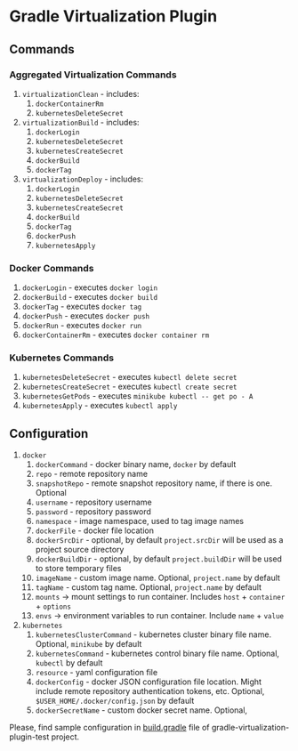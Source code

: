 # Gradle Virtualization Plugin

## Commands

### Aggregated Virtualization Commands

1. `virtualizationClean` - includes:
    1. `dockerContainerRm`
    1. `kubernetesDeleteSecret`
1. `virtualizationBuild` - includes:
    1. `dockerLogin`
    1. `kubernetesDeleteSecret`
    1. `kubernetesCreateSecret`
    1. `dockerBuild`
    1. `dockerTag`
1. `virtualizationDeploy` - includes:
    1. `dockerLogin`
    1. `kubernetesDeleteSecret`
    1. `kubernetesCreateSecret`
    1. `dockerBuild`
    1. `dockerTag`
    1. `dockerPush`
    1. `kubernetesApply`

### Docker Commands

1. `dockerLogin` - executes `docker login`
1. `dockerBuild` - executes `docker build`
1. `dockerTag` - executes `docker tag`
1. `dockerPush` - executes `docker push`
1. `dockerRun` - executes `docker run`
1. `dockerContainerRm` - executes `docker container rm`

### Kubernetes Commands

1. `kubernetesDeleteSecret` - executes `kubectl delete secret`
1. `kubernetesCreateSecret` - executes `kubectl create secret`
1. `kubernetesGetPods` - executes `minikube kubectl -- get po - A`
1. `kubernetesApply` - executes `kubectl apply`

## Configuration

1. `docker`
    1. `dockerCommand` - docker binary name, `docker` by default
    1. `repo` - remote repository name
    1. `snapshotRepo` - remote snapshot repository name, if there is one. Optional
    1. `username` - repository username
    1. `password` - repository password
    1. `namespace` - image namespace, used to tag image names
    1. `dockerFile` - docker file location
    1. `dockerSrcDir` - optional, by default `project.srcDir` will be used as a project source directory
    1. `dockerBuildDir` - optional, by default `project.buildDir` will be used to store temporary files
    1. `imageName` - custom image name. Optional, `project.name` by default
    1. `tagName` - custom tag name. Optional, `project.name` by default
    1. `mounts` -> mount settings to run container. Includes `host` + `container` + `options`
    1. `envs` -> environment variables to run container. Include `name` + `value`
1. `kubernetes`
    1. `kubernetesClusterCommand` - kubernetes cluster binary file name. Optional, `minikube` by default
    1. `kubernetesCommand` - kubernetes control binary file name. Optional, `kubectl` by default
    1. `resource` - yaml configuration file
    1. `dockerConfig` - docker JSON configuration file location. Might include remote repository authentication tokens,
       etc. Optional, `$USER_HOME/.docker/config.json` by default
    1. `dockerSecretName` - custom docker secret name. Optional,  

Please, find sample configuration in [build.gradle](gradle-virtualization-plugin-test/build.gradle#L31-L57) file of
gradle-virtualization-plugin-test project.
